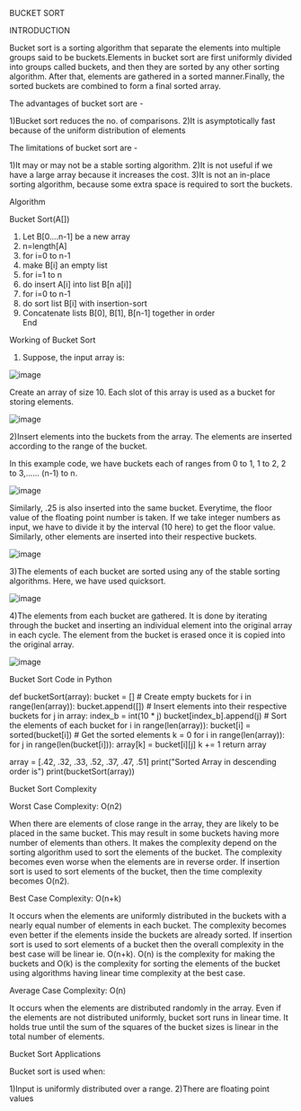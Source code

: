 BUCKET SORT

INTRODUCTION

Bucket sort is a sorting algorithm that separate the elements into multiple groups said to be buckets.Elements in bucket sort are first uniformly divided into groups
called buckets, and then they are sorted by any other sorting algorithm. After that, elements are gathered in a sorted manner.Finally, the sorted buckets are combined
to form a final sorted array.


The advantages of bucket sort are -


1)Bucket sort reduces the no. of comparisons.
2)It is asymptotically fast because of the uniform distribution of elements


The limitations of bucket sort are -

1)It may or may not be a stable sorting algorithm.
2)It is not useful if we have a large array because it increases the cost.
3)It is not an in-place sorting algorithm, because some extra space is required to sort the buckets.


Algorithm


Bucket Sort(A[])  
1.  Let B[0....n-1] be a new array  
2.  n=length[A]  
3.  for i=0 to n-1  
4.  make B[i] an empty list  
5.  for i=1 to n  
6.  do insert A[i] into list B[n a[i]]  
7.  for i=0 to n-1  
8.  do sort list B[i] with insertion-sort  
9.  Concatenate lists B[0], B[1], B[n-1] together in order  
End   


Working of Bucket Sort


1) Suppose, the input array is:

![image](https://user-images.githubusercontent.com/59620280/212933762-e3935224-626a-44b9-b0d9-79b35e23e4c9.png)

Create an array of size 10. Each slot of this array is used as a bucket for storing elements.

![image](https://user-images.githubusercontent.com/59620280/212933936-f0ef8e8b-9ae4-4e39-bf34-2e196e8a46fd.png)

2)Insert elements into the buckets from the array. The elements are inserted according to the range of the bucket.

In this example code, we have buckets each of ranges from 0 to 1, 1 to 2, 2 to 3,...... (n-1) to n.

![image](https://user-images.githubusercontent.com/59620280/212934159-373e0d60-0521-43b2-951e-2e39247202e3.png)

Similarly, .25 is also inserted into the same bucket. Everytime, the floor value of the floating point number is taken.
If we take integer numbers as input, we have to divide it by the interval (10 here) to get the floor value.
Similarly, other elements are inserted into their respective buckets.

![image](https://user-images.githubusercontent.com/59620280/212936218-2537c63e-7577-4147-9c6a-bafce0a51315.png)

3)The elements of each bucket are sorted using any of the stable sorting algorithms. Here, we have used quicksort.

![image](https://user-images.githubusercontent.com/59620280/212936334-dfd8e8f6-2c48-4f3e-86b9-069088454605.png)

4)The elements from each bucket are gathered.
It is done by iterating through the bucket and inserting an individual element into the original array in each cycle. The element from the bucket is erased once it is copied into the original array.

![image](https://user-images.githubusercontent.com/59620280/212936460-dda513e9-411c-47b5-9526-3755fd8b70fe.png)


Bucket Sort Code in Python


def bucketSort(array):
    bucket = []
    # Create empty buckets
    for i in range(len(array)):
        bucket.append([])
    # Insert elements into their respective buckets
    for j in array:
        index_b = int(10 * j)
        bucket[index_b].append(j)
    # Sort the elements of each bucket
    for i in range(len(array)):
        bucket[i] = sorted(bucket[i])
    # Get the sorted elements
    k = 0
    for i in range(len(array)):
        for j in range(len(bucket[i])):
            array[k] = bucket[i][j]
            k += 1
    return array

array = [.42, .32, .33, .52, .37, .47, .51]
print("Sorted Array in descending order is")
print(bucketSort(array))


Bucket Sort Complexity

Worst Case Complexity: O(n2)

When there are elements of close range in the array, they are likely to be placed in the same bucket. This may result in some buckets having more number of elements than others.
It makes the complexity depend on the sorting algorithm used to sort the elements of the bucket.
The complexity becomes even worse when the elements are in reverse order. If insertion sort is used to sort elements of the bucket, then the time complexity becomes O(n2).

Best Case Complexity: O(n+k)

It occurs when the elements are uniformly distributed in the buckets with a nearly equal number of elements in each bucket.
The complexity becomes even better if the elements inside the buckets are already sorted.
If insertion sort is used to sort elements of a bucket then the overall complexity in the best case will be linear ie. O(n+k). O(n) is the complexity for making the buckets and O(k) is the complexity for sorting the elements of the bucket using algorithms having linear time complexity at the best case.

Average Case Complexity: O(n)

It occurs when the elements are distributed randomly in the array. Even if the elements are not distributed uniformly, bucket sort runs in linear time. It holds true until the sum of the squares of the bucket sizes is linear in the total number of elements.

Bucket Sort Applications

Bucket sort is used when:

1)Input is uniformly distributed over a range.
2)There are floating point values





